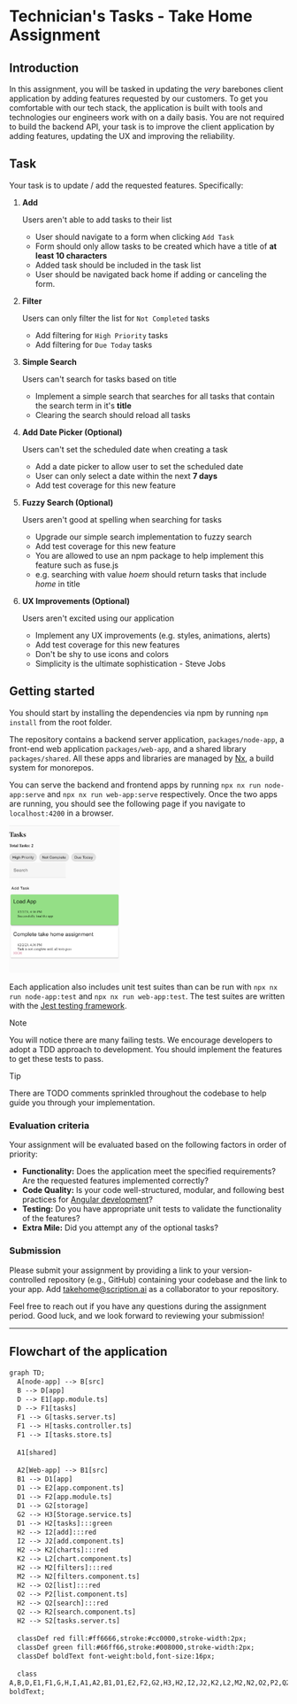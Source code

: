 # Technician's Tasks - Take Home Assignment

## Introduction

In this assignment, you will be tasked in updating the _very_ barebones client application by adding features requested by our customers. To get you comfortable with our tech stack, the application is built with tools and technologies our engineers work with on a daily basis. You are not required to build the backend API, your task is to improve the client application by adding features, updating the UX and improving the reliability.

## Task

Your task is to update / add the requested features. Specifically:

1. **Add**

   Users aren't able to add tasks to their list

   - User should navigate to a form when clicking `Add Task`
   - Form should only allow tasks to be created which have a title of **at least 10 characters**
   - Added task should be included in the task list
   - User should be navigated back home if adding or canceling the form.

2. **Filter**

   Users can only filter the list for `Not Completed` tasks

   - Add filtering for `High Priority` tasks
   - Add filtering for `Due Today` tasks

3. **Simple Search**

   Users can't search for tasks based on title

   - Implement a simple search that searches for all tasks that contain the search term in it's **title**
   - Clearing the search should reload all tasks

4. **Add Date Picker (Optional)**

   Users can't set the scheduled date when creating a task

   - Add a date picker to allow user to set the scheduled date
   - User can only select a date within the next **7 days**
   - Add test coverage for this new feature

5. **Fuzzy Search (Optional)**

   Users aren't good at spelling when searching for tasks

   - Upgrade our simple search implementation to fuzzy search
   - Add test coverage for this new feature
   - You are allowed to use an npm package to help implement this feature such as fuse.js
   - e.g. searching with value _hoem_ should return tasks that include _home_ in title

6. **UX Improvements (Optional)**

   Users aren't excited using our application

   - Implement any UX improvements (e.g. styles, animations, alerts)
   - Add test coverage for this new features
   - Don't be shy to use icons and colors
   - Simplicity is the ultimate sophistication - Steve Jobs

## Getting started

You should start by installing the dependencies via npm by running `npm install` from the root folder.

The repository contains a backend server application, `packages/node-app`, a front-end web application `packages/web-app`, and a shared library `packages/shared`. All these apps and libraries are managed by [Nx](https://nx.dev/), a build system for monorepos.

You can serve the backend and frontend apps by running `npx nx run node-app:serve` and `npx nx run web-app:serve` respectively. Once the two apps are running, you should see the following page if you navigate to `localhost:4200` in a browser.

<img src="./packages/web-app/src/assets/web-app-demo.png" alt="Client Demo" width="200"/>

Each application also includes unit test suites than can be run with `npx nx run node-app:test` and `npx nx run web-app:test`. The test suites are written with the [Jest testing framework](https://jestjs.io/).

> [!NOTE]
> You will notice there are many failing tests. We encourage developers to adopt a TDD approach to development. You should implement the features to get these tests to pass.

> [!TIP]
> There are TODO comments sprinkled throughout the codebase to help guide you through your implementation.

### Evaluation criteria

Your assignment will be evaluated based on the following factors in order of priority:

- **Functionality:** Does the application meet the specified requirements? Are the requested features implemented correctly?
- **Code Quality:** Is your code well-structured, modular, and following best practices for [Angular development](https://angular.io/guide/styleguide)?
- **Testing:** Do you have appropriate unit tests to validate the functionality of the features?
- **Extra Mile:** Did you attempt any of the optional tasks?

### Submission

Please submit your assignment by providing a link to your version-controlled repository (e.g., GitHub) containing your codebase and the link to your app.
Add takehome@scription.ai as a collaborator to your repository.

Feel free to reach out if you have any questions during the assignment period.
Good luck, and we look forward to reviewing your submission!

--- 
## Flowchart of the application
```mermaid
graph TD;
  A[node-app] --> B[src]
  B --> D[app]
  D --> E1[app.module.ts]
  D --> F1[tasks]
  F1 --> G[tasks.server.ts]
  F1 --> H[tasks.controller.ts]
  F1 --> I[tasks.store.ts]

  A1[shared]

  A2[Web-app] --> B1[src]
  B1 --> D1[app]
  D1 --> E2[app.component.ts]
  D1 --> F2[app.module.ts]
  D1 --> G2[storage]
  G2 --> H3[Storage.service.ts]
  D1 --> H2[tasks]:::green
  H2 --> I2[add]:::red
  I2 --> J2[add.component.ts]
  H2 --> K2[charts]:::red
  K2 --> L2[chart.component.ts]
  H2 --> M2[filters]:::red
  M2 --> N2[filters.component.ts]
  H2 --> O2[list]:::red
  O2 --> P2[list.component.ts]
  H2 --> Q2[search]:::red
  Q2 --> R2[search.component.ts]
  H2 --> S2[tasks.server.ts]

  classDef red fill:#ff6666,stroke:#cc0000,stroke-width:2px;
  classDef green fill:#66ff66,stroke:#008000,stroke-width:2px;
  classDef boldText font-weight:bold,font-size:16px;

  class A,B,D,E1,F1,G,H,I,A1,A2,B1,D1,E2,F2,G2,H3,H2,I2,J2,K2,L2,M2,N2,O2,P2,Q2,R2,S2 boldText;
```